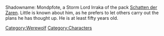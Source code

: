 Shadowname: Mondpfote, a Storm Lord Irraka of the pack [Schatten der
Zaren](Schatten_der_Zaren "wikilink"). Little is known about him, as he
prefers to let others carry out the plans he has thought up. He is at
least fifty years old.

[Category:Werewolf](Category:Werewolf "wikilink")
[Category:Characters](Category:Characters "wikilink")